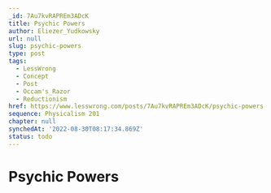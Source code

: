 ```yaml
---
_id: 7Au7kvRAPREm3ADcK
title: Psychic Powers
author: Eliezer_Yudkowsky
url: null
slug: psychic-powers
type: post
tags:
  - LessWrong
  - Concept
  - Post
  - Occam's_Razor
  - Reductionism
href: https://www.lesswrong.com/posts/7Au7kvRAPREm3ADcK/psychic-powers
sequence: Physicalism 201
chapter: null
synchedAt: '2022-08-30T08:17:34.869Z'
status: todo
---
```


# Psychic Powers
